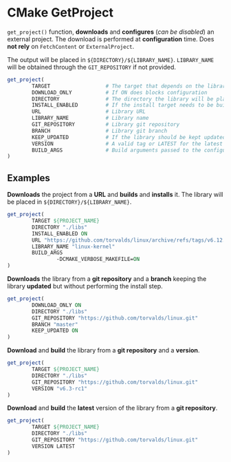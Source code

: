 # CMake GetProject

`get_project()` function, **downloads** and **configures** (*can be disabled*) an
external project. The download is performed at **configuration** time. Does **not
rely** on `FetchContent` or `ExternalProject`.

The output will be placed in `${DIRECTORY}/${LIBRARY_NAME}`. `LIBRARY_NAME` will
be obtained through the `GIT_REPOSITORY` if not provided.

```cmake
get_project(
        TARGET                  # The target that depends on the library
        DOWNLOAD_ONLY           # If ON does blocks configuration
        DIRECTORY               # The directory the library will be placed in
        INSTALL_ENABLED         # If the install target needs to be built
        URL                     # Library URL
        LIBRARY_NAME            # Library name
        GIT_REPOSITORY          # Library git repository
        BRANCH                  # Library git branch
        KEEP_UPDATED            # If the library should be kept updated
        VERSION                 # A valid tag or LATEST for the latest release
        BUILD_ARGS              # Build arguments passed to the configure command.
)
```

## Examples

**Downloads** the project from a **URL** and **builds** and **installs** it.
The library will be placed in `${DIRECTORY}/${LIBRARY_NAME}`.

```cmake
get_project(
        TARGET ${PROJECT_NAME}
        DIRECTORY "./libs"
        INSTALL_ENABLED ON
        URL "https://github.com/torvalds/linux/archive/refs/tags/v6.12.zip"
        LIBRARY_NAME "linux-kernel"
        BUILD_ARGS
                -DCMAKE_VERBOSE_MAKEFILE=ON
)
```

**Downloads** the library from a **git repository** and a **branch** keeping
the library **updated** but without performing the install step.

```cmake
get_project(
        DOWNLOAD_ONLY ON
        DIRECTORY "./libs"
        GIT_REPOSITORY "https://github.com/torvalds/linux.git"
        BRANCH "master"
        KEEP_UPDATED ON
)
```

**Download** and **build** the library from a **git repository** and a **version**.

```cmake
get_project(
        TARGET ${PROJECT_NAME}
        DIRECTORY "./libs"
        GIT_REPOSITORY "https://github.com/torvalds/linux.git"
        VERSION "v6.3-rc1"
)
```

**Download** and **build** the **latest** version of the library from a **git repository**.

```cmake
get_project(
        TARGET ${PROJECT_NAME}
        DIRECTORY "./libs"
        GIT_REPOSITORY "https://github.com/torvalds/linux.git"
        VERSION LATEST
)
```